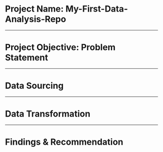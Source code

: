 # Project Name: My-First-Data-Analysis-Repo

----
# Project Objective: Problem Statement



-----
# Data Sourcing



----
# Data Transformation



----
# Findings & Recommendation
